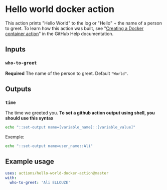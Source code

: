 # Hello world docker action

This action prints "Hello World" to the log or "Hello" + the name of a person to greet. To learn how this action was built, see "[Creating a Docker container action](https://help.github.com/en/articles/creating-a-docker-container-action)" in the GitHub Help documentation.

## Inputs

### `who-to-greet`

**Required** The name of the person to greet. Default `"World"`.

## Outputs

### `time`

The time we greeted you.
**To set a github action output using shell, you should use this syntax**
```sh
echo "::set-output name=[variable_name]::[variable_value]"
```
Exemple:
```sh
echo "::set-output name=user_name::Ali"
```
## Example usage

```yaml
uses: actions/hello-world-docker-action@master
with:
  who-to-greet: 'Ali ELLOUZE'
```